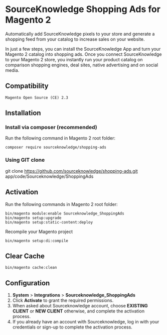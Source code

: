 # SourceKnowledge Shopping Ads for Magento 2
Automatically add SourceKnowledge pixels to your store and generate a shopping feed from your catalog to increase sales on 
your website.

In just a few steps, you can install the SourceKnowledge App and turn your Magento 2 catalog into shopping ads. Once you 
connect SourceKnowledge to your Magento 2 store, you instantly run your product catalog on comparison shopping engines, 
deal sites, native advertising and on social media.

## Compatibility
```
Magento Open Source (CE) 2.3
```

## Installation
### Install via composer (recommended)
Run the following command in Magento 2 root folder:
```
composer require sourceknowledge/shopping-ads
```

### Using GIT clone
git clone https://github.com/sourceknowledge/shopping-ads.git app/code/Sourceknowledge/ShoppingAds

## Activation
Run the following commands in Magento 2 root folder:
```
bin/magento module:enable Sourceknowledge_ShoppingAds
bin/magento setup:upgrade
bin/magento setup:static-content:deploy
```
Recompile your Magento project
```
bin/magento setup:di:compile
```
## Clear Cache
```
bin/magento cache:clean
```

## Configuration
1. **System** > **Integrations** > **Sourceknowledge_ShoppingAds**
2. Click **Activate** to grant the required permissions.
3. When asked about Sourceknowledge account, choose **EXISTING CLIENT** or **NEW CLIENT** otherwise, and complete the activation process.
4. If you already have an account with Sourceknowledge, log in with your credentials or sign-up to complete the activation process. 
